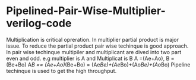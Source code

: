 # Pipelined-Pair-Wise-Multiplier-verilog-code
Multiplication is critical opreration. In multiplier partial product is major issue. 
To reduce the partial product pair wise techinque is good approach.
In pair wise techinque multipiler and multiplicant are dived into two part even and odd.
e.g multiplier is A and Multiplicat is B
A =(Ae+Ao), B = (Be+Bo)
A*B == (Ae+Ao)*(Be+Bo) = (Ae*Be)+(Ae*Bo)+(Ao*Be)+(Ao*Bo)
Pipeline techinque is used to get the high throughput.
